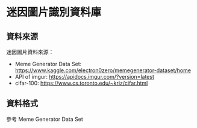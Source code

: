 # 迷因圖片識別資料庫

## 資料來源

迷因圖片資料來源：

- Meme Generator Data Set: https://www.kaggle.com/electron0zero/memegenerator-dataset/home
- API of imgur: https://apidocs.imgur.com/?version=latest
- cifar-100: https://www.cs.toronto.edu/~kriz/cifar.html

## 資料格式

參考 Meme Generator Data Set

